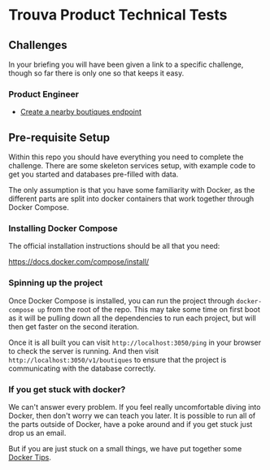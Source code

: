 # Trouva Product Technical Tests

## Challenges

In your briefing you will have been given a link to a specific challenge, though so far there is only one so that keeps it easy.

### Product Engineer

- [Create a nearby boutiques endpoint](./challenges/Engineer.API_development_test.lvl1.md)

## Pre-requisite Setup

Within this repo you should have everything you need to complete the challenge. There are some skeleton services setup, with example code to get you started and databases pre-filled with data.

The only assumption is that you have some familiarity with Docker, as the different parts are split into docker containers that work together through Docker Compose.

### Installing Docker Compose

The official installation instructions should be all that you need:

https://docs.docker.com/compose/install/

### Spinning up the project

Once Docker Compose is installed, you can run the project through `docker-compose up` from the root of the repo. This may take some time on first boot as it will be pulling down all the dependencies to run each project, but will then get faster on the second iteration.

Once it is all built you can visit `http://localhost:3050/ping` in your browser to check the server is running. And then visit `http://localhost:3050/v1/boutiques` to ensure that the project is communicating with the database correctly.

### If you get stuck with docker?

We can't answer every problem. If you feel really uncomfortable diving into Docker, then don't worry we can teach you later. It is possible to run all of the parts outside of Docker, have a poke around and if you get stuck just drop us an email.

But if you are just stuck on a small things, we have put together some [Docker Tips](./docker-tips.md).

